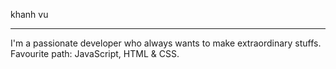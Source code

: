 khanh vu
********
I'm a passionate developer who always wants to make extraordinary stuffs.
Favourite path: JavaScript, HTML & CSS.
